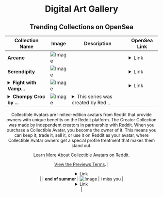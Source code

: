 <div align="center">

# Digital Art Gallery

## Trending Collections on OpenSea

| Collection Name                       | Image                                                                                     | Description                       | OpenSea Link                                                                                          |
|---------------------------------------|-------------------------------------------------------------------------------------------|-----------------------------------|--------------------------------------------------------------------------------------------------------|
| **Arcane** | ![Image](https://i.seadn.io/s/raw/files/fbb630b7aad7965f8695e4989bafc0d6.jpg?w=500&auto=format?w=200&auto=format) |  | <details><summary>Link</summary>[Arcane](https://opensea.io/collection/arcane-22)</details> |
| **Serendipity** | ![Image](https://i.seadn.io/s/raw/files/422209437fdc1b1a7d2d1fdd0628c5dc.jpg?w=500&auto=format?w=200&auto=format) |  | <details><summary>Link</summary>[Serendipity](https://opensea.io/collection/serendipity-36)</details> |
| **<details><summary>Fight with Vamp...</summary>Fight with Vampire</details>** | ![Image](https://i.seadn.io/s/raw/files/3bb8d9a1d5053be7972a9a9b2c221e1d.jpg?w=500&auto=format?w=200&auto=format) |  | <details><summary>Link</summary>[Fight with Vampire](https://opensea.io/collection/fight-with-vampire)</details> |
| **<details><summary>Chompy Croc by ...</summary>Chompy Croc by Nardwhal  x Reddit Collectible Avatars</details>** | ![Image](https://i.seadn.io/s/raw/files/4b7f818b8705e7f50965c97b81c19c08.png?w=500&auto=format?w=200&auto=format) | <details><summary>This series was created by Red...</summary>This series was created by Reddit user Nardwhal  as a part of the Collectible Avatars Creator Program. You can [check out the creator's profile on Reddit](https://www.reddit.com/user/Nardwahl/).

Collectible Avatars are limited-edition avatars from Reddit that provide owners with unique benefits on the Reddit platform. The Creator Collection was made by independent creators in partnership with Reddit. When you purchase a Collectible Avatar, you become the owner of it. This means you can keep it, trade it, sell it, or use it on Reddit as your avatar, where Collectible Avatar owners get a special profile treatment that makes them stand out.

[Learn More About Collectible Avatars on Reddit](https://reddithelp.com/hc/en-us/articles/6213835889044).

[View the Previews Terms](https://www.redditinc.com/policies/previews-terms).</details> | <details><summary>Link</summary>[Chompy Croc by Nardwhal  x Reddit Collectible Avatars](https://opensea.io/collection/chompy-croc-by-nardwhal-x-reddit-collectible-avata)</details> |
| **end of summer** | ![Image](https://i.seadn.io/s/raw/files/b91c20cb4a00273ad06a251325aacc72.png?w=500&auto=format?w=200&auto=format) | i miss you | <details><summary>Link</summary>[end of summer](https://opensea.io/collection/end-of-summer-3)</details> |

</div>
